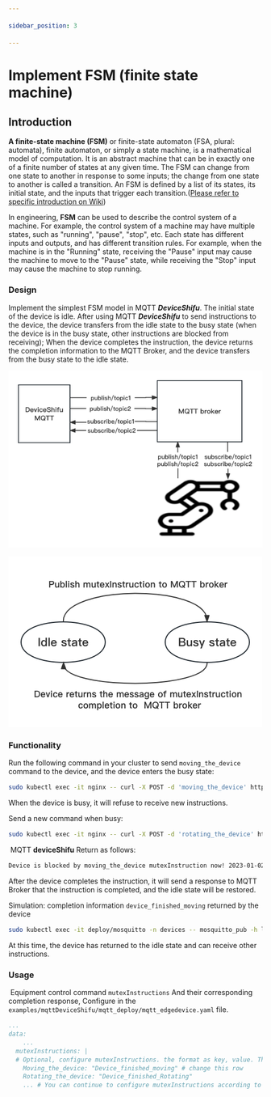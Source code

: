 ```yaml
---

sidebar_position: 3

---
```


# Implement FSM (finite state machine)

## Introduction

**A finite-state machine (FSM)** or finite-state automaton (FSA, plural: automata), finite automaton, or simply a state machine, is a mathematical model of computation. It is an abstract machine that can be in exactly one of a finite number of states at any given time. The FSM can change from one state to another in response to some inputs; the change from one state to another is called a transition. An FSM is defined by a list of its states, its initial state, and the inputs that trigger each transition.([Please refer to specific introduction on Wiki](https://en.wikipedia.org/wiki/Finite-state_machine))

In engineering, **FSM** can be used to describe the control system of a machine. For example, the control system of a machine may have multiple states, such as "running", "pause", "stop", etc. Each state has different inputs and outputs, and has different transition rules. For example, when the machine is in the "Running" state, receiving the "Pause" input may cause the machine to move to the "Pause" state, while receiving the "Stop" input may cause the machine to stop running.

### Design

Implement the simplest FSM model in MQTT ***DeviceShifu***. The initial state of the device is idle. After using MQTT ***DeviceShifu*** to send instructions to the device, the device transfers from the idle state to the busy state (when the device is in the busy state, other instructions are blocked from receiving); When the device completes the instruction, the device returns the completion information to the MQTT Broker, and the device transfers from the busy state to the idle state.

![images/FSM-MQTT-output2.png](images/FSM-MQTT-output2.png)

![images/FSM-MQTT-output1.png](images/FSM-MQTT-output1.png)

### Functionality

Run the following command in your cluster to send `moving_the_device` command to the device, and the device enters the busy state:

```bash
sudo kubectl exec -it nginx -- curl -X POST -d 'moving_the_device' http://deviceshifu-mqtt.deviceshifu.svc.cluster.local/get_topicmsg1  
```

When the device is busy, it will refuse to receive new instructions.

Send a new command when busy:

```bash
sudo kubectl exec -it nginx -- curl -X POST -d 'rotating_the_device' http://deviceshifu-mqtt.deviceshifu.svc.cluster.local/get_topicmsg1
```

​	MQTT **deviceShifu** Return as follows:

```bash
Device is blocked by moving_the_device mutexInstruction now! 2023-01-02 07:14:28.324501338 +0000 UTC m=+67770.982000572
```

After the device completes the instruction, it will send a response to MQTT Broker that the instruction is completed, and the idle state will be restored.

Simulation: completion information `device_finished_moving` returned by the device

```bash
sudo kubectl exec -it deploy/mosquitto -n devices -- mosquitto_pub -h localhost -d -p 1883 -t /test/test1 -m "device_finish_moving" 
```

At this time, the device has returned to the idle state and can receive other instructions.


### Usage

​	Equipment control command `mutexInstructions` And their corresponding completion response, Configure in the `examples/mqttDeviceShifu/mqtt_deploy/mqtt_edgedevice.yaml` file.

```yml
...
data:
	...
  mutexInstructions: | 
  # Optional, configure mutexInstructions. the format as key, value. The key is the mutex instruction sent to the device. When the device executes the mutex instruction, it enters the busy state and refuses to receive other instructions. The value is the response returned by the device to the MQTT broker, indicating that the device has completed the corresponding mutex instruction and recovered to the idle state
    Moving_the_device: "Device_finished_moving" # change this row
    Rotating_the_device: "Device_finished_Rotating" 
    ... # You can continue to configure mutexInstructions according to your own needs. Just continue to add them in this format
```
